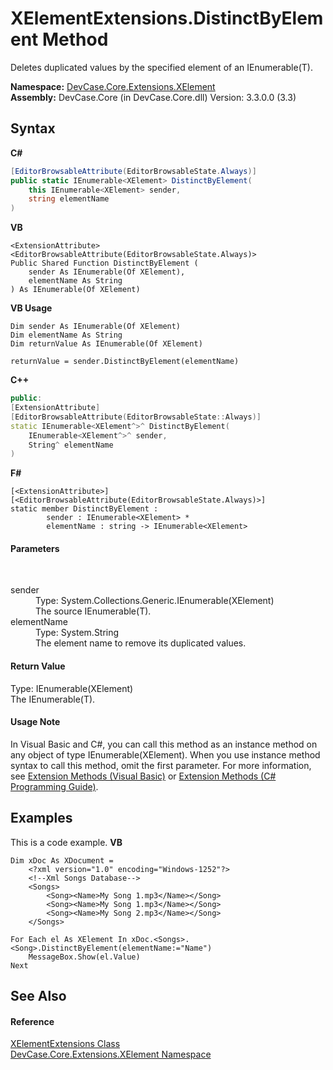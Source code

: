 # XElementExtensions.DistinctByElement Method 
 

Deletes duplicated values by the specified element of an IEnumerable(T).

**Namespace:**&nbsp;<a href="N_DevCase_Core_Extensions_XElement">DevCase.Core.Extensions.XElement</a><br />**Assembly:**&nbsp;DevCase.Core (in DevCase.Core.dll) Version: 3.3.0.0 (3.3)

## Syntax

**C#**<br />
``` C#
[EditorBrowsableAttribute(EditorBrowsableState.Always)]
public static IEnumerable<XElement> DistinctByElement(
	this IEnumerable<XElement> sender,
	string elementName
)
```

**VB**<br />
``` VB
<ExtensionAttribute>
<EditorBrowsableAttribute(EditorBrowsableState.Always)>
Public Shared Function DistinctByElement ( 
	sender As IEnumerable(Of XElement),
	elementName As String
) As IEnumerable(Of XElement)
```

**VB Usage**<br />
``` VB Usage
Dim sender As IEnumerable(Of XElement)
Dim elementName As String
Dim returnValue As IEnumerable(Of XElement)

returnValue = sender.DistinctByElement(elementName)
```

**C++**<br />
``` C++
public:
[ExtensionAttribute]
[EditorBrowsableAttribute(EditorBrowsableState::Always)]
static IEnumerable<XElement^>^ DistinctByElement(
	IEnumerable<XElement^>^ sender, 
	String^ elementName
)
```

**F#**<br />
``` F#
[<ExtensionAttribute>]
[<EditorBrowsableAttribute(EditorBrowsableState.Always)>]
static member DistinctByElement : 
        sender : IEnumerable<XElement> * 
        elementName : string -> IEnumerable<XElement> 

```


#### Parameters
&nbsp;<dl><dt>sender</dt><dd>Type: System.Collections.Generic.IEnumerable(XElement)<br />The source IEnumerable(T).</dd><dt>elementName</dt><dd>Type: System.String<br />The element name to remove its duplicated values.</dd></dl>

#### Return Value
Type: IEnumerable(XElement)<br />The IEnumerable(T).

#### Usage Note
In Visual Basic and C#, you can call this method as an instance method on any object of type IEnumerable(XElement). When you use instance method syntax to call this method, omit the first parameter. For more information, see <a href="https://docs.microsoft.com/dotnet/visual-basic/programming-guide/language-features/procedures/extension-methods">Extension Methods (Visual Basic)</a> or <a href="https://docs.microsoft.com/dotnet/csharp/programming-guide/classes-and-structs/extension-methods">Extension Methods (C# Programming Guide)</a>.

## Examples
This is a code example. 
**VB**<br />
``` VB
Dim xDoc As XDocument =
    <?xml version="1.0" encoding="Windows-1252"?>
    <!--Xml Songs Database-->
    <Songs>
        <Song><Name>My Song 1.mp3</Name></Song>
        <Song><Name>My Song 1.mp3</Name></Song>
        <Song><Name>My Song 2.mp3</Name></Song>
    </Songs>

For Each el As XElement In xDoc.<Songs>.<Song>.DistinctByElement(elementName:="Name")
    MessageBox.Show(el.Value)
Next
```


## See Also


#### Reference
<a href="T_DevCase_Core_Extensions_XElement_XElementExtensions">XElementExtensions Class</a><br /><a href="N_DevCase_Core_Extensions_XElement">DevCase.Core.Extensions.XElement Namespace</a><br />